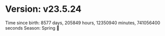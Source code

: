 # Version: v23.5.24
Time since birth: 8577 days, 205849 hours, 12350940 minutes, 741056400 seconds
Season: Spring 🌸
